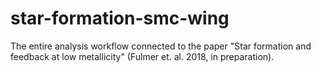 # star-formation-smc-wing
The entire analysis workflow connected to the paper "Star formation and feedback at low metallicity" (Fulmer et. al. 2018, in preparation).
